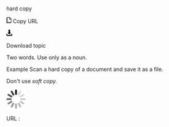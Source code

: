 # 

hard copy

![Copy URL](media/hard-copy/Copy.png)
Copy URL

![Download](media/hard-copy/Download.png)

Download topic

Two words. Use only as a noun.

Example Scan a hard copy of a document and save it as a file.

Don't use *soft copy.*

![In progress](media/hard-copy/activity-large.gif)

URL :
